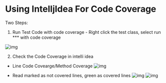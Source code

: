 # Using IntelljIdea For Code Coverage

Two Steps:
1. Run Test Code with code coverage - Right click the test class, select run *** with code coverage

![img](https://raw.githubusercontent.com/evenhumble/hustle-player/master/img/intellij/run_for_coverage.jpg)

2. Check the Code Coverage in intelli idea

* Line Code Covearge/Method Coverage
![img](https://raw.githubusercontent.com/evenhumble/hustle-player/master/img/intellij/coverage_report.jpg)

* Read marked as not covered lines, green as covered lines
![img](https://raw.githubusercontent.com/evenhumble/hustle-player/master/img/intellij/not_covered.jpg)
![img](https://raw.githubusercontent.com/evenhumble/hustle-player/master/img/intellij/coveredjpg)



